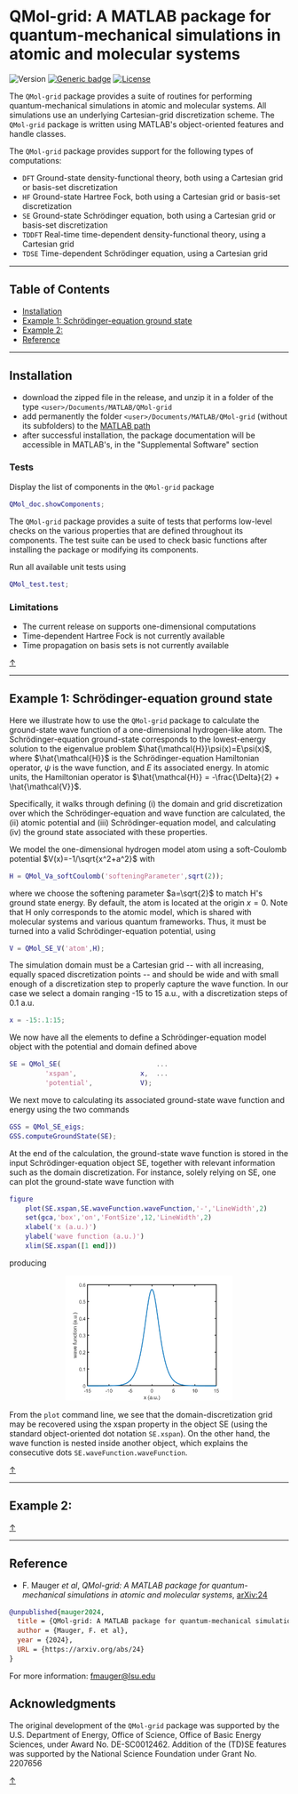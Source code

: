 # QMol-grid: A MATLAB package for quantum-mechanical simulations in atomic and molecular systems

![Version](https://img.shields.io/badge/version-v2.20-blue)
[![Generic badge](https://img.shields.io/badge/MATLAB-R2024a-ORANGE.svg)](https://fr.mathworks.com/products/matlab.html)
[![License](https://img.shields.io/badge/license-BSD-lightgray)](https://github.com/fmauger1/QMol-grid/blob/main/LICENSE)

The `QMol-grid` package provides a suite of routines for performing quantum-mechanical simulations in atomic and molecular systems. All simulations use an underlying Cartesian-grid discretization scheme. The `QMol-grid` package is written using MATLAB's object-oriented features and handle classes.

The `QMol-grid` package provides support for the following types of computations:
- `DFT` Ground-state density-functional theory, both using a Cartesian grid or basis-set discretization
- `HF` Ground-state Hartree Fock, both using a Cartesian grid or basis-set discretization
- `SE` Ground-state Schrödinger equation, both using a Cartesian grid or basis-set discretization
- `TDDFT` Real-time time-dependent density-functional theory, using a Cartesian grid
- `TDSE` Time-dependent Schrödinger equation, using a Cartesian grid

___
## Table of Contents
  * [Installation](#installation)
  * [Example 1: Schrödinger-equation ground state ](#example1)
  * [Example 2: ](#example2)
  * [Reference](#reference)
  
___

## Installation
- download the zipped file in the release, and unzip it in a folder of the type `<user>/Documents/MATLAB/QMol-grid`
- add permanently the folder `<user>/Documents/MATLAB/QMol-grid` (without its subfolders) to the [MATLAB path](https://mathworks.com/help/matlab/matlab_env/what-is-the-matlab-search-path.html)
- after successful installation, the package documentation will be accessible in MATLAB's, in the "Supplemental Software" section

### Tests

Display the list of components in the `QMol-grid` package
```Matlab
QMol_doc.showComponents;
```

The `QMol-grid` package provides a suite of tests that performs low-level checks on the various properties that are defined throughout its components. The test suite can be used to check basic functions after installing the package or modifying its components.

Run all available unit tests using
```Matlab
QMol_test.test;
```

### Limitations

- The current release on supports one-dimensional computations 
- Time-dependent Hartree Fock is not currently available
- Time propagation on basis sets is not currently available 

[&uarr;](#table-of-contents)
___
## <a name="example1"></a>Example 1: Schrödinger-equation ground state 

Here we illustrate how to use the `QMol-grid` package to calculate the ground-state wave function of a one-dimensional hydrogen-like atom. The Schrödinger-equation ground-state corresponds to the lowest-energy solution to the eigenvalue problem $\hat{\mathcal{H}}\psi(x)=E\psi(x)$, where $\hat{\mathcal{H}}$ is the Schrödinger-equation Hamiltonian operator, $\psi$ is the wave function, and  $E$ its associated energy. In atomic units, the Hamiltonian operator is $\hat{\mathcal{H}} = -\frac{\Delta}{2} + \hat{\mathcal{V}}$.

Specifically, it walks through defining (i) the domain and grid discretization over which the Schrödinger-equation and wave function are calculated, the (ii) atomic potential and (iii) Schrödinger-equation model, and calculating (iv) the ground state associated with these properties.

We model the one-dimensional hydrogen model atom using a soft-Coulomb potential $V(x)=-1/\sqrt{x^2+a^2}$ with
```Matlab
H = QMol_Va_softCoulomb('softeningParameter',sqrt(2));
```
where  we choose the softening parameter $a=\sqrt{2}$ to match H's ground state energy. By default, the atom is located at the origin $x=0$. Note that H only corresponds to the atomic model, which is shared with molecular systems and various quantum frameworks. Thus, it must be turned into a valid Schrödinger-equation potential, using
```Matlab
V = QMol_SE_V('atom',H);
```

The simulation domain must be a Cartesian grid -- with all increasing, equally spaced discretization points -- and should be wide and with small enough of a discretization step to properly capture the wave function. In our case we select a domain ranging -15 to 15 a.u., with a discretization steps of 0.1 a.u.
```Matlab
x = -15:.1:15;
```

We now have all the elements to define a Schrödinger-equation model object with the potential and domain defined above
```Matlab
SE = QMol_SE(                        ...
         'xspan',                x,  ...
         'potential',            V);
```

We next move to calculating its associated ground-state wave function and energy using the two commands
```Matlab
GSS = QMol_SE_eigs;
GSS.computeGroundState(SE);
```

At the end of the calculation, the ground-state wave function is stored in the input Schrödinger-equation object SE, together with relevant information such as the domain discretization. For instance, solely relying on SE, one can plot the ground-state wave function with
```Matlab
figure
    plot(SE.xspan,SE.waveFunction.waveFunction,'-','LineWidth',2)
    set(gca,'box','on','FontSize',12,'LineWidth',2)
    xlabel('x (a.u.)')
    ylabel('wave function (a.u.)')
    xlim(SE.xspan([1 end]))
```
producing
<p align="center">
  <img src="https://github.com/fmauger1/QMol-grid/blob/main/GS__T01.png" alt="Example 1" width="300"/>
</p>

From the `plot` command line, we see that the domain-discretization grid may be recovered using the xspan property in the object SE (using the standard object-oriented dot notation `SE.xspan`). On the other hand, the wave function is nested inside another object, which explains the consecutive dots `SE.waveFunction.waveFunction`. 

[&uarr;](#table-of-contents)
___
## <a name="example2"></a>Example 2:

[&uarr;](#table-of-contents)
___
## Reference
- F. Mauger *et al*, *QMol-grid: A MATLAB package for quantum-mechanical simulations in atomic and molecular systems*, [arXiv:24](https://arxiv.org/abs/24)
```bibtex
@unpublished{mauger2024,
  title = {QMol-grid: A MATLAB package for quantum-mechanical simulations in atomic and molecular systems},
  author = {Mauger, F. et al},
  year = {2024},
  URL = {https://arxiv.org/abs/24}
}
```
For more information: <fmauger@lsu.edu>


## Acknowledgments
The original development of the `QMol-grid` package was supported by the U.S. Department of Energy, Office of Science, Office of Basic Energy Sciences, under Award No. DE-SC0012462.
Addition of the (TD)SE features was supported by the National Science Foundation under Grant No. 2207656

[&uarr;](#table-of-contents)
